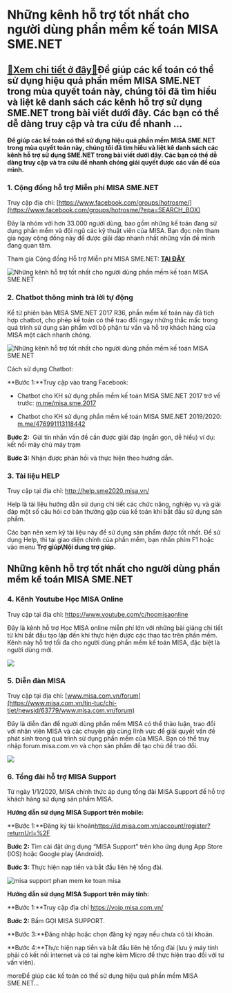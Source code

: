 Những kênh hỗ trợ tốt nhất cho người dùng phần mềm kế toán MISA SME.NET
=======================================================================

[:gift:Xem chi tiết ở đây:gift:](https://hddtvn.com/nhung-kenh-ho-tro-tot-nhat-cho-nguoi-dung-phan-mem-ke-toan-misa-sme-net/)Để giúp các kế toán có thể sử dụng hiệu quả phần mềm MISA SME.NET trong mùa quyết toán này, chúng tôi đã tìm hiểu và liệt kê danh sách các kênh hỗ trợ sử dụng SME.NET trong bài viết dưới đây. Các bạn có thể dễ dàng truy cập và tra cứu để nhanh …
-----------------------------------------------------------------------------------------------------------------------------------------------------------------------------------------------------------------------------------------------------

**Để giúp các kế toán có thể sử dụng hiệu quả phần mềm MISA SME.NET trong mùa quyết toán này, chúng tôi đã tìm hiểu và liệt kê danh sách các kênh hỗ trợ sử dụng SME.NET trong bài viết dưới đây. Các bạn có thể dễ dàng truy cập và tra cứu để nhanh chóng giải quyết được** **các vấn đề của mình.**
### 1. Cộng đồng hỗ trợ Miễn phí MISA SME.NET


Truy cập địa chỉ: [https://www.facebook.com/groups/hotrosme/](https://www.facebook.com/groups/hotrosme/?epa=SEARCH_BOX)

Đây là nhóm với hơn 33.000 người dùng, bao gồm những kế toán đang sử dụng phần mềm và đội ngũ các kỹ thuật viên của MISA. Bạn đọc nên tham gia ngay cộng đồng này để được giải đáp nhanh nhất những vấn đề mình đang quan tâm.

Tham gia Cộng đồng Hỗ trợ Miễn phí MISA SME.NET: **[TẠI ĐÂY](https://www.facebook.com/groups/hotrosme/?epa=SEARCH_BOX)**

![Những kênh hỗ trợ tốt nhất cho người dùng phần mềm kế toán MISA SME.NET](https://hddtvn.com/wp-content/uploads/2021/01/79995085_2394148657362367_5660976898553937920_o.jpg "Những kênh hỗ trợ tốt nhất cho người dùng phần mềm kế toán MISA SME.NET")
### 2. Chatbot thông minh trả lời tự động


Kể từ phiên bản MISA SME.NET 2017 R36, phần mềm kế toán này đã tích hợp chatbot, cho phép kế toán có thể trao đổi ngay những thắc mắc trong quá trình sử dụng sản phẩm với bộ phận tư vấn và hỗ trợ khách hàng của MISA một cách nhanh chóng.


![Những kênh hỗ trợ tốt nhất cho người dùng phần mềm kế toán MISA SME.NET](https://hddtvn.com/wp-content/uploads/2021/01/chatbotmisa.png "Những kênh hỗ trợ tốt nhất cho người dùng phần mềm kế toán MISA SME.NET")


Cách sử dụng Chatbot:


**Bước 1:**Truy cập vào trang Facebook:


* Chatbot cho KH sử dụng phần mềm kế toán MISA SME.NET 2017 trở về trước: [m.me/misa.sme.2017](https://www.misa.com.vn/tin-tuc/chi-tiet/newsid/63779/m.me/misa.sme.2017)


* Chatbot cho KH sử dụng phần mềm kế toán MISA SME.NET 2019/2020: [m.me/476991113118442](https://www.misa.com.vn/tin-tuc/chi-tiet/newsid/63779/m.me/476991113118442)


**Bước 2:**  Gửi tin nhắn vấn đề cần được giải đáp (ngắn gọn, dễ hiểu) ví dụ: kết nối máy chủ máy trạm


**Bước 3:** Nhận được phản hồi và thực hiện theo hướng dẫn.


### 3. Tài liệu HELP


Truy cập tại địa chỉ: <http://help.sme2020.misa.vn/>


Help là tài liệu hướng dẫn sử dụng chi tiết các chức năng, nghiệp vụ và giải đáp một số câu hỏi cơ bản thường gặp của kế toán khi bắt đầu sử dụng sản phẩm.


Các bạn nên xem kỹ tài liệu này để sử dụng sản phẩm được tốt nhất. Để sử dụng Help, thì tại giao diện chính của phần mềm, bạn nhấn phím F1 hoặc vào menu **Trợ giúp\Nội dung trợ giúp.**


Những kênh hỗ trợ tốt nhất cho người dùng phần mềm kế toán MISA SME.NET
-----------------------------------------------------------------------


### 4. Kênh Youtube Học MISA Online


Truy cập tại địa chỉ: <https://www.youtube.com/c/hocmisaonline>


Đây là kênh hỗ trợ Học MISA online miễn phí lớn với những bài giảng chi tiết từ khi bắt đầu tạo lập đến khi thực hiện được các thao tác trên phần mềm. Kênh này hỗ trợ tối đa cho người dùng phần mềm kế toán MISA, đặc biệt là người dùng mới.



![](https://hddtvn.com/wp-content/uploads/2021/01/hocmisaonline.png)
### 5. Diễn đàn MISA



Truy cập tại địa chỉ: [www.misa.com.vn/forum](https://www.misa.com.vn/tin-tuc/chi-tiet/newsid/63779/www.misa.com.vn/forum)


Đây là diễn đàn để người dùng phần mềm MISA có thể thảo luận, trao đổi với nhân viên MISA và các chuyên gia cùng lĩnh vực để giải quyết vấn đề phát sinh trong quá trình sử dụng phần mềm của MISA. Bạn có thể truy nhập forum.misa.com.vn và chọn sản phẩm để tạo chủ đề trao đổi.




![](https://hddtvn.com/wp-content/uploads/2021/01/forumsme.png)
### 6. Tổng đài hỗ trợ MISA Support


Từ ngày 1/1/2020, MISA chính thức áp dụng tổng đài MISA Support để hỗ trợ khách hàng sử dụng sản phẩm MISA.


****Hướng dẫn sử dụng** MISA Support trên mobile:**


**Bước 1:**Đăng ký tài khoản<https://id.misa.com.vn/account/register?returnUrl=%2F>


**Bước 2:** Tìm cài đặt ứng dụng “MISA Support” trên kho ứng dụng App Store (IOS) hoặc Google play (Android).


**Bước 3:** Thực hiện nạp tiền và bắt đầu liên hệ tổng đài.


![misa support phan mem ke toan misa](https://hddtvn.com/wp-content/uploads/2021/01/avar12.png)  

**Hướng dẫn sử dụng MISA Support trên máy tính:**


**Bước 1:**Truy cập địa chỉ <https://voip.misa.com.vn/>


**Bước 2:** Bấm GỌI MISA SUPPORT.


**Bước 3:**Đăng nhập hoặc chọn đăng ký ngay nếu chưa có tài khoản.


**Bước 4:**Thực hiện nạp tiền và bắt đầu liên hệ tổng đài (lưu ý máy tính phải có kết nối internet và có tai nghe kèm Micro để thực hiện trao đổi với tư vấn viên).



moreĐể giúp các kế toán có thể sử dụng hiệu quả phần mềm MISA SME.NET…

